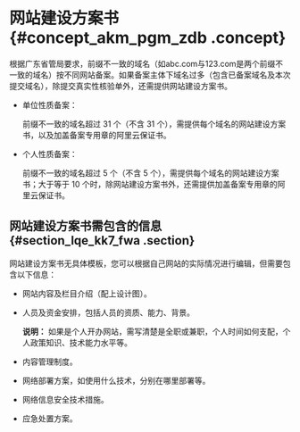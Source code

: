# 网站建设方案书 {#concept_akm_pgm_zdb .concept}

根据广东省管局要求，前缀不一致的域名（如abc.com与123.com是两个前缀不一致的域名）按不同网站备案。如果备案主体下域名过多（包含已备案域名及本次提交域名），除提交真实性核验单外，还需提供网站建设方案书。

-   单位性质备案：

    前缀不一致的域名超过 31 个（不含 31 个），需提供每个域名的网站建设方案书，以及加盖备案专用章的阿里云保证书。

-   个人性质备案：

    前缀不一致的域名超过 5 个（不含 5 个），需提供每个域名的网站建设方案书；大于等于 10 个时，除网站建设方案书外，还需提供加盖备案专用章的阿里云保证书。


## 网站建设方案书需包含的信息 {#section_lqe_kk7_fwa .section}

网站建设方案书无具体模板，您可以根据自己网站的实际情况进行编辑，但需要包含以下信息：

-   网站内容及栏目介绍（配上设计图）。
-   人员及资金安排，包括人员的资质、能力、背景。

    **说明：** 如果是个人开办网站，需写清楚是全职或兼职，个人时间如何支配，个人政策知识、技术能力水平等。

-   内容管理制度。
-   网络部署方案，如使用什么技术，分别在哪里部署等。
-   网络信息安全技术措施。
-   应急处置方案。

